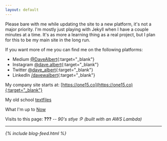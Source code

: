 ```yaml
---
layout: default
---
```



Please bare with me while updating the site to a new platform, it's not a major priority.  I'm mostly just playing with Jekyll when I have a couple minutes at a time.  It's as more a learning thing as a real project, but I plan for this to be my main site in the long run.

If you want more of me you can find me on the following platforms:

* Medium [@DaveAlbert](https://medium.com/@DaveAlbert){:target="_blank"}
* Instagram [@dave.albert](https://www.instagram.com/dave.albert/){:target="_blank"}
* Twitter [@dave_albert](https://twitter.com/dave_albert){:target="_blank"}
* LinkedIn [/davewalbert](https://www.linkedin.com/in/davewalbert/){:target="_blank"}

My company site starts at: [https://one15.co](https://one15.co){:target="_blank"}

My old school [textfiles](/textfiles/)

What I'm up to [Now](/now)

Visits to this page: <span style="font-weight: bold;" id="counter">???</span> -- <i>90's stlye</i> :P <i>(built with an AWS Lambda)

---

<div>
{% include blog-feed.html %}
</div>

<script src="https://code.jquery.com/jquery-3.2.1.min.js"></script>
<script src="./main.js"></script>
